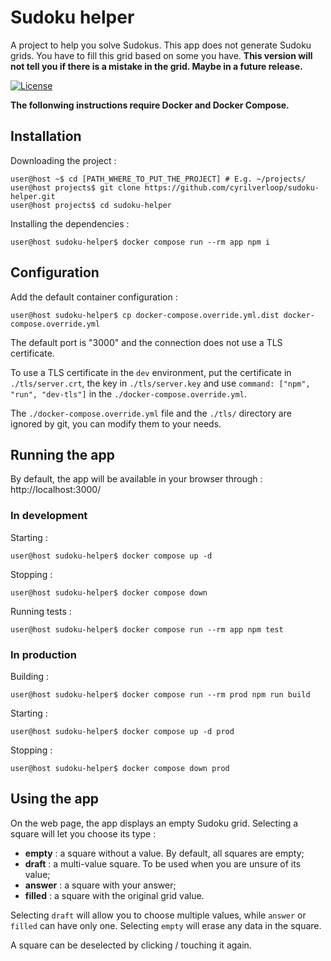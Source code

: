 # Sudoku helper

A project to help you solve Sudokus.
This app does not generate Sudoku grids. You have to fill this grid based on some you have.
**This version will not tell you if there is a mistake in the grid. Maybe in a future release.**

[![License](https://img.shields.io/github/license/cyrilverloop/sudoku-helper)](https://github.com/cyrilverloop/sudoku-helper/blob/trunk/LICENSE)

**The follonwing instructions require Docker and Docker Compose.**


## Installation

Downloading the project :
```shellsession
user@host ~$ cd [PATH_WHERE_TO_PUT_THE_PROJECT] # E.g. ~/projects/
user@host projects$ git clone https://github.com/cyrilverloop/sudoku-helper.git
user@host projects$ cd sudoku-helper
```

Installing the dependencies :
```shellsession
user@host sudoku-helper$ docker compose run --rm app npm i
```


## Configuration

Add the default container configuration :
```shellsession
user@host sudoku-helper$ cp docker-compose.override.yml.dist docker-compose.override.yml
```
The default port is "3000" and the connection does not use a TLS certificate.

To use a TLS certificate in the `dev` environment, put the certificate in `./tls/server.crt`, the key in `./tls/server.key` and use `command: ["npm", "run", "dev-tls"]` in the `./docker-compose.override.yml`.

The `./docker-compose.override.yml` file and the `./tls/` directory are ignored by git, you can modify them to your needs.


## Running the app

By default, the app will be available in your browser through : http://localhost:3000/

### In development

Starting :
```shellsession
user@host sudoku-helper$ docker compose up -d
```

Stopping :
```shellsession
user@host sudoku-helper$ docker compose down
```

Running tests :
```shellsession
user@host sudoku-helper$ docker compose run --rm app npm test
```

### In production

Building :
```shellsession
user@host sudoku-helper$ docker compose run --rm prod npm run build
```

Starting :
```shellsession
user@host sudoku-helper$ docker compose up -d prod
```

Stopping :
```shellsession
user@host sudoku-helper$ docker compose down prod
```


## Using the app

On the web page, the app displays an empty Sudoku grid.
Selecting a square will let you choose its type :

- **empty** : a square without a value. By default, all squares are empty;
- **draft** : a multi-value square. To be used when you are unsure of its value;
- **answer** : a square with your answer;
- **filled** : a square with the original grid value.

Selecting `draft` will allow you to choose multiple values, while `answer` or `filled` can have only one. Selecting `empty` will erase any data in the square.

A square can be deselected by clicking / touching it again.
